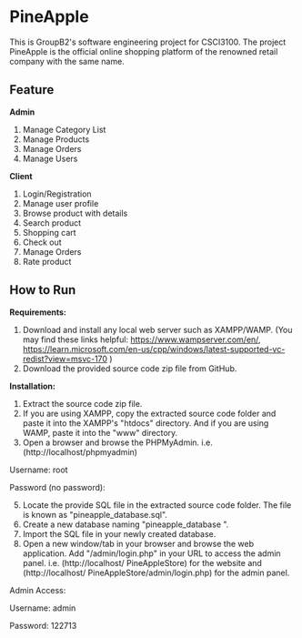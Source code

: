 # PineApple
This is GroupB2's software engineering project for CSCI3100.
The project PineApple is the official online shopping platform of the renowned retail company with the same name.

## Feature

**Admin**

1. Manage Category List
2. Manage Products
3. Manage Orders
4. Manage Users

**Client**

1. Login/Registration
2. Manage user profile
3. Browse product with details
4. Search product
5. Shopping cart
6. Check out
7. Manage Orders
8. Rate product


## How to Run

**Requirements:**
1.	Download and install any local web server such as XAMPP/WAMP.
(You may find these links helpful: https://www.wampserver.com/en/, https://learn.microsoft.com/en-us/cpp/windows/latest-supported-vc-redist?view=msvc-170 )
2.	Download the provided source code zip file from GitHub. 

**Installation:**
1.	Extract the source code zip file.
2.	If you are using XAMPP, copy the extracted source code folder and paste it into the XAMPP's "htdocs" directory. And if you are using WAMP, paste it into the "www" directory.
3.	Open a browser and browse the PHPMyAdmin. i.e. (http://localhost/phpmyadmin)

   Username: root

   Password (no password): 

5.	Locate the provide SQL file in the extracted source code folder. The file is known as "pineapple_database.sql".
6.	Create a new database naming "pineapple_database ".
7.	Import the SQL file in your newly created database.
8.	Open a new window/tab in your browser and browse the web application. Add "/admin/login.php" in your URL to access the admin panel. i.e. (http://localhost/ PineAppleStore) for the website and (http://localhost/ PineAppleStore/admin/login.php) for the admin panel.
   
   Admin Access:
   
   Username: admin
   
   Password: 122713
